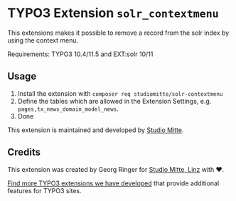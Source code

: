 # TYPO3 Extension `solr_contextmenu`

This extensions makes it possible to remove a record from the solr index by using the context menu.

Requirements: TYPO3 10.4/11.5 and EXT:solr 10/11

## Usage

1. Install the extension with `composer req studiomitte/solr-contextmenu`
2. Define the tables which are allowed in the Extension Settings, e.g. `pages,tx_news_domain_model_news`.
3. Done

This extension is maintained and developed by [Studio Mitte](https://studiomitte.com/).

## Credits

This extension was created by Georg Ringer for [Studio Mitte, Linz](https://studiomitte.com) with ♥.

[Find more TYPO3 extensions we have developed](https://www.studiomitte.com/loesungen/typo3) that provide additional features for TYPO3 sites. 
